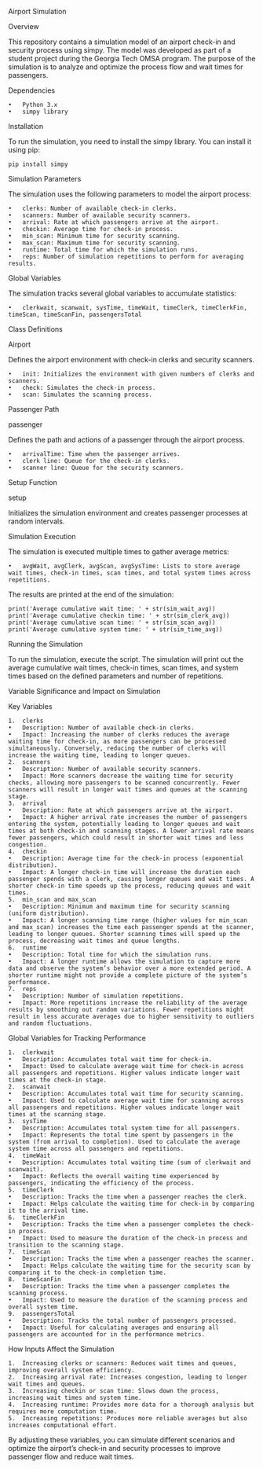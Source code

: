 Airport Simulation

Overview

This repository contains a simulation model of an airport check-in and security process using simpy. The model was developed as part of a student project during the Georgia Tech OMSA program. The purpose of the simulation is to analyze and optimize the process flow and wait times for passengers.

Dependencies

	•	Python 3.x
	•	simpy library

Installation

To run the simulation, you need to install the simpy library. You can install it using pip:

`pip install simpy`

Simulation Parameters

The simulation uses the following parameters to model the airport process:

	•	clerks: Number of available check-in clerks.
	•	scanners: Number of available security scanners.
	•	arrival: Rate at which passengers arrive at the airport.
	•	checkin: Average time for check-in process.
	•	min_scan: Minimum time for security scanning.
	•	max_scan: Maximum time for security scanning.
	•	runtime: Total time for which the simulation runs.
	•	reps: Number of simulation repetitions to perform for averaging results.

Global Variables

The simulation tracks several global variables to accumulate statistics:

	•	clerkwait, scanwait, sysTime, timeWait, timeClerk, timeClerkFin, timeScan, timeScanFin, passengersTotal

Class Definitions

Airport

Defines the airport environment with check-in clerks and security scanners.

	•	init: Initializes the environment with given numbers of clerks and scanners.
	•	check: Simulates the check-in process.
	•	scan: Simulates the scanning process.

Passenger Path

passenger

Defines the path and actions of a passenger through the airport process.

	•	arrivalTime: Time when the passenger arrives.
	•	clerk line: Queue for the check-in clerks.
	•	scanner line: Queue for the security scanners.

Setup Function

setup

Initializes the simulation environment and creates passenger processes at random intervals.

Simulation Execution

The simulation is executed multiple times to gather average metrics:

	•	avgWait, avgClerk, avgScan, avgSysTime: Lists to store average wait times, check-in times, scan times, and total system times across repetitions.

The results are printed at the end of the simulation:

`print('Average cumulative wait time: ' + str(sim_wait_avg))`
`print('Average cumulative checkin time: ' + str(sim_clerk_avg))`
`print('Average cumulative scan time: ' + str(sim_scan_avg))`
`print('Average cumulative system time: ' + str(sim_time_avg))`

Running the Simulation

To run the simulation, execute the script. The simulation will print out the average cumulative wait times, check-in times, scan times, and system times based on the defined parameters and number of repetitions.

Variable Significance and Impact on Simulation

Key Variables

	1.	clerks
	•	Description: Number of available check-in clerks.
	•	Impact: Increasing the number of clerks reduces the average waiting time for check-in, as more passengers can be processed simultaneously. Conversely, reducing the number of clerks will increase the waiting time, leading to longer queues.
	2.	scanners
	•	Description: Number of available security scanners.
	•	Impact: More scanners decrease the waiting time for security checks, allowing more passengers to be scanned concurrently. Fewer scanners will result in longer wait times and queues at the scanning stage.
	3.	arrival
	•	Description: Rate at which passengers arrive at the airport.
	•	Impact: A higher arrival rate increases the number of passengers entering the system, potentially leading to longer queues and wait times at both check-in and scanning stages. A lower arrival rate means fewer passengers, which could result in shorter wait times and less congestion.
	4.	checkin
	•	Description: Average time for the check-in process (exponential distribution).
	•	Impact: A longer check-in time will increase the duration each passenger spends with a clerk, causing longer queues and wait times. A shorter check-in time speeds up the process, reducing queues and wait times.
	5.	min_scan and max_scan
	•	Description: Minimum and maximum time for security scanning (uniform distribution).
	•	Impact: A longer scanning time range (higher values for min_scan and max_scan) increases the time each passenger spends at the scanner, leading to longer queues. Shorter scanning times will speed up the process, decreasing wait times and queue lengths.
	6.	runtime
	•	Description: Total time for which the simulation runs.
	•	Impact: A longer runtime allows the simulation to capture more data and observe the system’s behavior over a more extended period. A shorter runtime might not provide a complete picture of the system’s performance.
	7.	reps
	•	Description: Number of simulation repetitions.
	•	Impact: More repetitions increase the reliability of the average results by smoothing out random variations. Fewer repetitions might result in less accurate averages due to higher sensitivity to outliers and random fluctuations.

Global Variables for Tracking Performance

	1.	clerkwait
	•	Description: Accumulates total wait time for check-in.
	•	Impact: Used to calculate average wait time for check-in across all passengers and repetitions. Higher values indicate longer wait times at the check-in stage.
	2.	scanwait
	•	Description: Accumulates total wait time for security scanning.
	•	Impact: Used to calculate average wait time for scanning across all passengers and repetitions. Higher values indicate longer wait times at the scanning stage.
	3.	sysTime
	•	Description: Accumulates total system time for all passengers.
	•	Impact: Represents the total time spent by passengers in the system (from arrival to completion). Used to calculate the average system time across all passengers and repetitions.
	4.	timeWait
	•	Description: Accumulates total waiting time (sum of clerkwait and scanwait).
	•	Impact: Reflects the overall waiting time experienced by passengers, indicating the efficiency of the process.
	5.	timeClerk
	•	Description: Tracks the time when a passenger reaches the clerk.
	•	Impact: Helps calculate the waiting time for check-in by comparing it to the arrival time.
	6.	timeClerkFin
	•	Description: Tracks the time when a passenger completes the check-in process.
	•	Impact: Used to measure the duration of the check-in process and transition to the scanning stage.
	7.	timeScan
	•	Description: Tracks the time when a passenger reaches the scanner.
	•	Impact: Helps calculate the waiting time for the security scan by comparing it to the check-in completion time.
	8.	timeScanFin
	•	Description: Tracks the time when a passenger completes the scanning process.
	•	Impact: Used to measure the duration of the scanning process and overall system time.
	9.	passengersTotal
	•	Description: Tracks the total number of passengers processed.
	•	Impact: Useful for calculating averages and ensuring all passengers are accounted for in the performance metrics.

How Inputs Affect the Simulation

	1.	Increasing clerks or scanners: Reduces wait times and queues, improving overall system efficiency.
	2.	Increasing arrival rate: Increases congestion, leading to longer wait times and queues.
	3.	Increasing checkin or scan time: Slows down the process, increasing wait times and system time.
	4.	Increasing runtime: Provides more data for a thorough analysis but requires more computation time.
	5.	Increasing repetitions: Produces more reliable averages but also increases computational effort.

By adjusting these variables, you can simulate different scenarios and optimize the airport’s check-in and security processes to improve passenger flow and reduce wait times.
